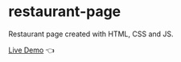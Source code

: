 # restaurant-page

Restaurant page created with HTML, CSS and JS.

[Live Demo]( https://silanurs.github.io/restaurant-page/) :point_left:
